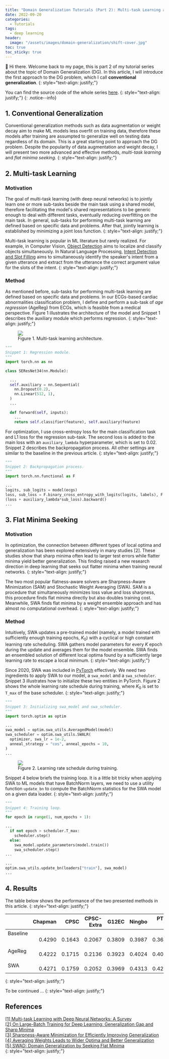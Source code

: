 ```yaml
---
title: "Domain Generalization Tutorials (Part 2): Multi-task Learning and Flat Minima Seeking"
date: 2022-09-20
categories: 
  - Tutorials
tags: 
  - deep learning
header: 
  image: "/assets/images/domain-generalization/shift-cover.jpg"
toc: true
toc_sticky: true
---
```


👋 Hi there. Welcome back to my page, this is part 2 of my tutorial series about the topic of Domain Generalization (DG). In this article, I will introduce the first approach to the DG problem, which I call **conventional generalization**. 
{: style="text-align: justify;"}

You can find the source code of the whole series [here](https://github.com/lhkhiem28/DGECG). 
{: style="text-align: justify;"}
{: .notice--info}

## 1. Conventional Generalization
Conventional generalization methods such as data augmentation or weight decay aim to make ML models less overfit on training data, therefore these models after training are assumpted to generalize well on testing data regardless of its domain. This is a great starting point to approach the DG problem. Despite the popularity of data augmentation and weight decay, I will present two more advanced and effective methods, _multi-task learning_ and _flat minima seeking_. 
{: style="text-align: justify;"}

## 2. Multi-task Learning

### Motivation
The goal of multi-task learning (with deep neural networks) is to jointly learn one or more sub-tasks beside the main task using a shared model, therefore facilitating the model's shared representations to be generic enough to deal with different tasks, eventually reducing overfitting on the main task. In general, sub-tasks for performing multi-task learning are defined based on specific data and problems. After that, jointly learning is established by minimizing a joint loss function. 
{: style="text-align: justify;"}

Multi-task learning is popular in ML literature but rarely realized. For example, in Computer Vision, [Object Detection](https://paperswithcode.com/task/object-detection) aims to localize and classify objects simultaneously. In Natural Language Processing, [Intent Detection and Slot Filling](http://nlpprogress.com/english/intent_detection_slot_filling.html) aims to simultaneously identify the speaker's intent from a given utterance and extract from the utterance the correct argument value for the slots of the intent. 
{: style="text-align: justify;"}

### Method
As mentioned before, sub-tasks for performing multi-task learning are defined based on specific data and problems. In our ECGs-based cardiac abnormalities classification problem, I define and perform a sub-task of _age regression_ (AgeReg) from ECGs, which is feasible from a medical perspective. Figure 1 illustrates the architecture of the model and Snippet 1 describes the auxiliary module which performs regression. 
{: style="text-align: justify;"}

<figure class="align-center">
  <img src="{{ site.url }}{{ site.baseurl }}/assets/images/domain-generalization/multi-task-learning.jpg">
  <figcaption>Figure 1. Multi-task learning architecture. </figcaption>
</figure>

```python
"""
Snippet 1: Regression module. 
"""
import torch.nn as nn

class SEResNet34(nn.Module):

  ...
  self.auxiliary = nn.Sequential(
    nn.Dropout(0.2), 
    nn.Linear(512, 1), 
  )
  ...

  def forward(self, inputs):
    ...
    return self.classifier(feature), self.auxiliary(feature)
```

For optimization, I use cross-entropy loss for the main classification task and L1 loss for the regression sub-task. The second loss is added to the main loss with an `auxiliary_lambda` hyperparameter, which is set to 0.02. Snippet 2 describes the backpropagation process. All other settings are similar to the baseline in the previous article. 
{: style="text-align: justify;"}

```python
"""
Snippet 2: Backpropagation process. 
"""
import torch.nn.functional as F

...
logits, sub_logits = model(ecgs)
loss, sub_loss = F.binary_cross_entropy_with_logits(logits, labels), F.l1_loss(sub_logits, ages)
(loss + auxiliary_lambda*sub_loss).backward()
...
```

## 3. Flat Minima Seeking

### Motivation
In optimization, the connection between different types of local optima and generalization has been explored extensively in many studies [2]. These studies show that sharp minima often lead to larger test errors while flatter minima yield better generalization. This finding raised a new research direction in deep learning that seeks out flatter minima when training neural networks. 
{: style="text-align: justify;"}

The two most popular flatness-aware solvers are Sharpness-Aware Minimization (SAM) and Stochastic Weight Averaging (SWA). SAM is a procedure that simultaneously minimizes loss value and loss sharpness, this procedure finds flat minima directly but also doubles training cost. Meanwhile, SWA finds flat minima by a weight ensemble approach and has almost no computational overhead. 
{: style="text-align: justify;"}

### Method
Intuitively, SWA updates a pre-trained model (namely, a model trained with sufficiently enough training epochs, $K_0$) with a cyclical or high constant learning rate scheduling. SWA gathers model parameters for every $K$ epoch during the update and averages them for the model ensemble. SWA finds an ensembled solution of different local optima found by a sufficiently large learning rate to escape a local minimum. 
{: style="text-align: justify;"}

Since 2020, SWA was included in [PyTorch](https://pytorch.org/blog/pytorch-1.6-now-includes-stochastic-weight-averaging/) effectively. We need two ingredients to apply SWA to our model, a `swa_model` and a `swa_scheduler`. Snippet 3 illustrates how to initialize these two entities in PyTorch. Figure 2 shows the whole learning rate schedule during training, where $K_0$ is set to `T_max` of the base scheduler. 
{: style="text-align: justify;"}

```python
"""
Snippet 3: Initializing swa_model and swa_scheduler. 
"""
import torch.optim as optim

...
swa_model = optim.swa_utils.AveragedModel(model)
swa_scheduler = optim.swa_utils.SWALR(
  optimizer, swa_lr = 1e-2, 
  anneal_strategy = "cos", anneal_epochs = 10, 
)
...
```

<figure class="align-center">
  <img src="{{ site.url }}{{ site.baseurl }}/assets/images/domain-generalization/lr-schedule.jpg">
  <figcaption>Figure 2. Learning rate schedule during training. </figcaption>
</figure>

Snippet 4 below briefs the training loop. It is a little bit tricky when applying SWA to ML models that have BatchNorm layers, we need to use a utility function `update_bn` to compute the BatchNorm statistics for the SWA model on a given data loader. 
{: style="text-align: justify;"}

```python
"""
Snippet 4: Training loop. 
"""
for epoch in range(1, num_epochs + 1):

...
  if not epoch > scheduler.T_max:
    scheduler.step()
  else:
    swa_model.update_parameters(model.train())
    swa_scheduler.step()
...

...
optim.swa_utils.update_bn(loaders["train"], swa_model)
...
```

## 4. Results
The table below shows the performance of the two presented methods in this article. 
{: style="text-align: justify;"}

|            |    Chapman |       CPSC | CPSC-Extra |      G12EC |     Ningbo |     PTB-XL |        Avg |
| :--------- | ---------: | ---------: | ---------: | ---------: | ---------: | ---------: | ---------: |
| Baseline &nbsp; &nbsp; | &nbsp; &nbsp; &nbsp; &nbsp; &nbsp; 0.4290 | &nbsp; &nbsp; &nbsp; &nbsp; &nbsp; 0.1643 | &nbsp; &nbsp; &nbsp; &nbsp; &nbsp; 0.2067 | &nbsp; &nbsp; &nbsp; &nbsp; &nbsp; 0.3809 | &nbsp; &nbsp; &nbsp; &nbsp; &nbsp; 0.3987 | &nbsp; &nbsp; &nbsp; &nbsp; &nbsp; 0.3626 | &nbsp; &nbsp; &nbsp; &nbsp; &nbsp; 0.3237 |
| AgeReg | &nbsp; &nbsp; &nbsp; &nbsp; &nbsp; 0.4222 | &nbsp; &nbsp; &nbsp; &nbsp; &nbsp; 0.1715 | &nbsp; &nbsp; &nbsp; &nbsp; &nbsp; 0.2136 | &nbsp; &nbsp; &nbsp; &nbsp; &nbsp; 0.3923 | &nbsp; &nbsp; &nbsp; &nbsp; &nbsp; 0.4024 | &nbsp; &nbsp; &nbsp; &nbsp; &nbsp; 0.4021 | &nbsp; &nbsp; &nbsp; &nbsp; &nbsp; **0.3340** |
| SWA | &nbsp; &nbsp; &nbsp; &nbsp; &nbsp; 0.4271 | &nbsp; &nbsp; &nbsp; &nbsp; &nbsp; 0.1759 | &nbsp; &nbsp; &nbsp; &nbsp; &nbsp; 0.2052 | &nbsp; &nbsp; &nbsp; &nbsp; &nbsp; 0.3969 | &nbsp; &nbsp; &nbsp; &nbsp; &nbsp; 0.4313 | &nbsp; &nbsp; &nbsp; &nbsp; &nbsp; 0.4203 | &nbsp; &nbsp; &nbsp; &nbsp; &nbsp; **0.3428** |
{: style="text-align: justify;"}

To be continued ...
{: style="text-align: justify;"}

## References
[[1] Multi-task Learning with Deep Neural Networks: A Survey](https://arxiv.org/abs/2009.09796)<br>
[[2] On Large-Batch Training for Deep Learning: Generalization Gap and Sharp Minima](https://arxiv.org/abs/1609.04836)<br>
[[3] Sharpness-Aware Minimization for Efficiently Improving Generalization](https://arxiv.org/abs/2010.01412)<br>
[[4] Averaging Weights Leads to Wider Optima and Better Generalization](https://arxiv.org/abs/1803.05407)<br>
[[5] SWAD: Domain Generalization by Seeking Flat Minima](https://arxiv.org/abs/2102.08604)<br>
{: style="text-align: justify;"}